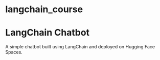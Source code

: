 # langchain_course
# LangChain Chatbot
A simple chatbot built using LangChain and deployed on Hugging Face Spaces.